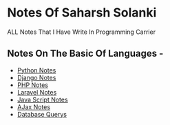 # Notes Of Saharsh Solanki 

ALL Notes That I Have Write In Programming Carrier

## Notes On The Basic Of Languages -

* [Python Notes]()
* [Django Notes]()
* [PHP Notes]()
* [Laravel Notes]()
* [Java Script Notes]()
* [AJax Notes]()
* [Database Querys]()
